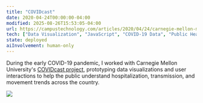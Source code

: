 ```yaml
---
title: "COVIDcast"
date: 2020-04-24T00:00:00-04:00
modified: 2025-08-26T15:53:05-04:00
url: https://campustechnology.com/articles/2020/04/24/carnegie-mellon-maps-offer-more-data-for-covid-19-forecasting.aspx
tech: ["Data Visualization", "JavaScript", "COVID-19 Data", "Public Health"]
state: deployed
aiInvolvement: human-only
---
```


During the early COVID-19 pandemic, I worked with Carnegie Mellon University's [COVIDcast project](https://delphi.cmu.edu/epidemic-signals/), prototyping data visualizations and user interactions to help the public understand hospitalization, transmission, and movement trends across the country.

![](http://res.cloudinary.com/ejf/image/upload/v1755099710/screenshot_2025-08-13_at_11.41.38_AM.png)